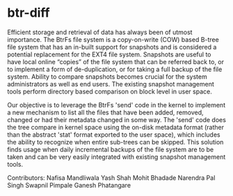 btr-diff
========

Efficient storage and retrieval of data has always been of utmost importance.
The BtrFs file system is a copy-on-write (COW) based B-tree file system that
has an in-built support for snapshots and is considered a potential
replacement for the EXT4 file system. Snapshots are useful to have local
online “copies” of the file system that can be referred back to, or to
implement a form of de-duplication, or for taking a full backup of the file
system. Ability to compare snapshots becomes crucial for the system
administrators as well as end users. The existing snapshot management tools
perform directory based comparison on block level in user space.

Our objective is to leverage the BtrFs 'send' code in the kernel to implement
a new mechanism to list all the files that have been added, removed, changed
or had their metadata changed in some way. The 'send' code does the tree
compare in kernel space using the on-disk metadata format (rather than the
abstract 'stat' format exported to the user space), which includes the ability
to recognize when entire sub-trees can be skipped. This solution finds usage
when daily incremental backups of the file system are to be taken and can be
very easily integrated with existing snapshot management tools.

Contributors:
Nafisa Mandliwala
Yash Shah
Mohit Bhadade
Narendra Pal Singh
Swapnil Pimpale
Ganesh Phatangare
